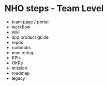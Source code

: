 # NHO steps - Team Level

* team page / portal
* workflow
* wiki
* app product guide
* repos
* runbooks
* monitoring
* KPIs
* OKRs
* mission
* roadmap
* legacy
